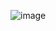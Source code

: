 ![image](https://user-images.githubusercontent.com/57824945/163292708-8a7b6339-5856-453f-8d55-4da4fdee916c.png)
